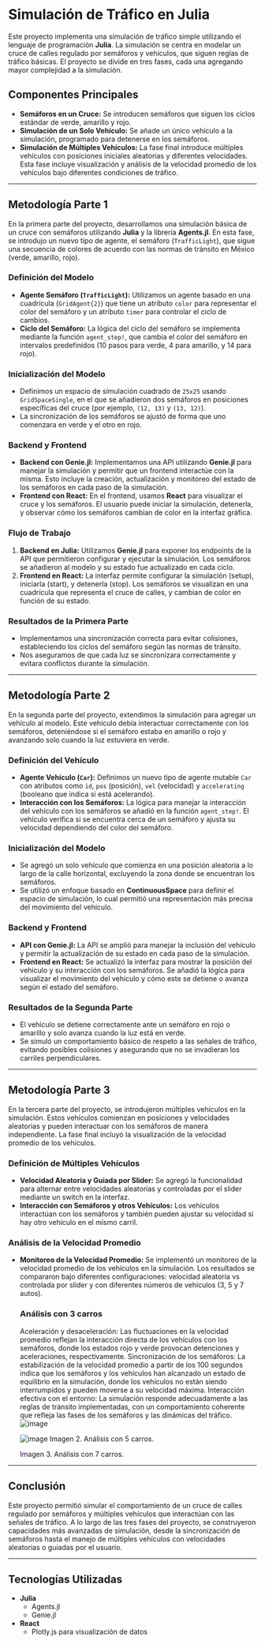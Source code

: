 # Simulación de Tráfico en Julia

Este proyecto implementa una simulación de tráfico simple utilizando el lenguaje de programación **Julia**. La simulación se centra en modelar un cruce de calles regulado por semáforos y vehículos, que siguen reglas de tráfico básicas. El proyecto se divide en tres fases, cada una agregando mayor complejidad a la simulación.

## Componentes Principales

- **Semáforos en un Cruce:** Se introducen semáforos que siguen los ciclos estándar de verde, amarillo y rojo.
- **Simulación de un Solo Vehículo:** Se añade un único vehículo a la simulación, programado para detenerse en los semáforos.
- **Simulación de Múltiples Vehículos:** La fase final introduce múltiples vehículos con posiciones iniciales aleatorias y diferentes velocidades. Esta fase incluye visualización y análisis de la velocidad promedio de los vehículos bajo diferentes condiciones de tráfico.

---

## Metodología Parte 1

En la primera parte del proyecto, desarrollamos una simulación básica de un cruce con semáforos utilizando **Julia** y la librería **Agents.jl**. En esta fase, se introdujo un nuevo tipo de agente, el semáforo (`TrafficLight`), que sigue una secuencia de colores de acuerdo con las normas de tránsito en México (verde, amarillo, rojo).

### Definición del Modelo

- **Agente Semáforo (`TrafficLight`):** Utilizamos un agente basado en una cuadrícula (`GridAgent{2}`) que tiene un atributo `color` para representar el color del semáforo y un atributo `timer` para controlar el ciclo de cambios.
- **Ciclo del Semáforo:** La lógica del ciclo del semáforo se implementa mediante la función `agent_step!`, que cambia el color del semáforo en intervalos predefinidos (10 pasos para verde, 4 para amarillo, y 14 para rojo).

### Inicialización del Modelo

- Definimos un espacio de simulación cuadrado de `25x25` usando `GridSpaceSingle`, en el que se añadieron dos semáforos en posiciones específicas del cruce (por ejemplo, `(12, 13)` y `(13, 12)`).
- La sincronización de los semáforos se ajustó de forma que uno comenzara en verde y el otro en rojo.

### Backend y Frontend

- **Backend con Genie.jl:** Implementamos una API utilizando **Genie.jl** para manejar la simulación y permitir que un frontend interactúe con la misma. Esto incluye la creación, actualización y monitoreo del estado de los semáforos en cada paso de la simulación.
- **Frontend con React:** En el frontend, usamos **React** para visualizar el cruce y los semáforos. El usuario puede iniciar la simulación, detenerla, y observar cómo los semáforos cambian de color en la interfaz gráfica.

### Flujo de Trabajo

1. **Backend en Julia:** Utilizamos **Genie.jl** para exponer los endpoints de la API que permitieron configurar y ejecutar la simulación. Los semáforos se añadieron al modelo y su estado fue actualizado en cada ciclo.
2. **Frontend en React:** La interfaz permite configurar la simulación (setup), iniciarla (start), y detenerla (stop). Los semáforos se visualizan en una cuadrícula que representa el cruce de calles, y cambian de color en función de su estado.

### Resultados de la Primera Parte

- Implementamos una sincronización correcta para evitar colisiones, estableciendo los ciclos del semáforo según las normas de tránsito.
- Nos aseguramos de que cada luz se sincronizara correctamente y evitara conflictos durante la simulación.

---

## Metodología Parte 2

En la segunda parte del proyecto, extendimos la simulación para agregar un vehículo al modelo. Este vehículo debía interactuar correctamente con los semáforos, deteniéndose si el semáforo estaba en amarillo o rojo y avanzando solo cuando la luz estuviera en verde.

### Definición del Vehículo

- **Agente Vehículo (`Car`):** Definimos un nuevo tipo de agente mutable `Car` con atributos como `id`, `pos` (posición), `vel` (velocidad) y `accelerating` (booleano que indica si está acelerando).
- **Interacción con los Semáforos:** La lógica para manejar la interacción del vehículo con los semáforos se añadió en la función `agent_step!`. El vehículo verifica si se encuentra cerca de un semáforo y ajusta su velocidad dependiendo del color del semáforo.

### Inicialización del Modelo

- Se agregó un solo vehículo que comienza en una posición aleatoria a lo largo de la calle horizontal, excluyendo la zona donde se encuentran los semáforos.
- Se utilizó un enfoque basado en **ContinuousSpace** para definir el espacio de simulación, lo cual permitió una representación más precisa del movimiento del vehículo.

### Backend y Frontend

- **API con Genie.jl:** La API se amplió para manejar la inclusión del vehículo y permitir la actualización de su estado en cada paso de la simulación.
- **Frontend en React:** Se actualizó la interfaz para mostrar la posición del vehículo y su interacción con los semáforos. Se añadió la lógica para visualizar el movimiento del vehículo y cómo este se detiene o avanza según el estado del semáforo.

### Resultados de la Segunda Parte

- El vehículo se detiene correctamente ante un semáforo en rojo o amarillo y solo avanza cuando la luz está en verde.
- Se simuló un comportamiento básico de respeto a las señales de tráfico, evitando posibles colisiones y asegurando que no se invadieran los carriles perpendiculares.

---

## Metodología Parte 3

En la tercera parte del proyecto, se introdujeron múltiples vehículos en la simulación. Estos vehículos comienzan en posiciones y velocidades aleatorias y pueden interactuar con los semáforos de manera independiente. La fase final incluyó la visualización de la velocidad promedio de los vehículos.

### Definición de Múltiples Vehículos

- **Velocidad Aleatoria y Guiada por Slider:** Se agregó la funcionalidad para alternar entre velocidades aleatorias y controladas por el slider mediante un switch en la interfaz.
- **Interacción con Semáforos y otros Vehículos:** Los vehículos interactúan con los semáforos y también pueden ajustar su velocidad si hay otro vehículo en el mismo carril.

### Análisis de la Velocidad Promedio

- **Monitoreo de la Velocidad Promedio:** Se implementó un monitoreo de la velocidad promedio de los vehículos en la simulación. Los resultados se compararon bajo diferentes configuraciones: velocidad aleatoria vs controlada por slider y con diferentes números de vehículos (3, 5 y 7 autos).

  ### Análisis con 3 carros
  Aceleración y desaceleración: Las fluctuaciones en la velocidad promedio reflejan la interacción directa de los vehículos con los semáforos, donde los estados rojo y verde provocan detenciones y aceleraciones, respectivamente.
Sincronización de los semáforos: La estabilización de la velocidad promedio a partir de los 100 segundos indica que los semáforos y los vehículos han alcanzado un estado de equilibrio en la simulación, donde los vehículos no están siendo interrumpidos y pueden moverse a su velocidad máxima.
Interacción efectiva con el entorno: La simulación responde adecuadamente a las reglas de tránsito implementadas, con un comportamiento coherente que refleja las fases de los semáforos y las dinámicas del tráfico.
  ![image](https://github.com/user-attachments/assets/479d74a2-0029-4226-8aae-4656dc80422e)
  
  ![image](https://github.com/user-attachments/assets/a732d0d2-9319-48b7-9c26-1d75b66c9d39)
  Imagen 2. Análisis con 5 carros.

  
  Imagen 3. Análisis con 7 carros.


---

## Conclusión

Este proyecto permitió simular el comportamiento de un cruce de calles regulado por semáforos y múltiples vehículos que interactúan con las señales de tráfico. A lo largo de las tres fases del proyecto, se construyeron capacidades más avanzadas de simulación, desde la sincronización de semáforos hasta el manejo de múltiples vehículos con velocidades aleatorias o guiadas por el usuario.

---

## Tecnologías Utilizadas

- **Julia**
  - Agents.jl
  - Genie.jl
- **React**
  - Plotly.js para visualización de datos
